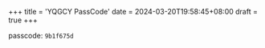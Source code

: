 +++
title = 'YQGCY PassCode'
date = 2024-03-20T19:58:45+08:00
draft = true
+++


passcode: `9b1f675d`